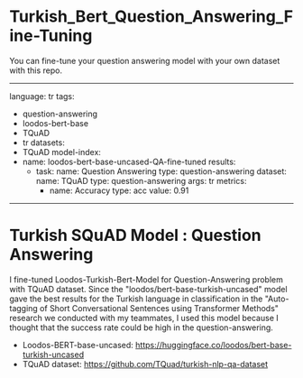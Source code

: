 # Turkish_Bert_Question_Answering_Fine-Tuning
You can fine-tune your question answering model with your own dataset with this repo.

---
language: tr
tags:
- question-answering
- loodos-bert-base
- TQuAD 
- tr
datasets:
- TQuAD
model-index:
- name: loodos-bert-base-uncased-QA-fine-tuned
  results: 
  - task:
      name: Question Answering
      type: question-answering
    dataset:
      name: TQuAD
      type: question-answering
      args: tr
    metrics:
      - name: Accuracy 
        type: acc
        value: 0.91
---

# Turkish SQuAD  Model : Question Answering

I fine-tuned Loodos-Turkish-Bert-Model for Question-Answering problem with TQuAD dataset. Since the "loodos/bert-base-turkish-uncased" model gave the best results for the Turkish language in classification in the "Auto-tagging of Short Conversational Sentences using Transformer Methods" research we conducted with my teammates, I used this model because I thought that the success rate could be high in the question-answering.
* Loodos-BERT-base-uncased: https://huggingface.co/loodos/bert-base-turkish-uncased
* TQuAD dataset:  https://github.com/TQuad/turkish-nlp-qa-dataset
